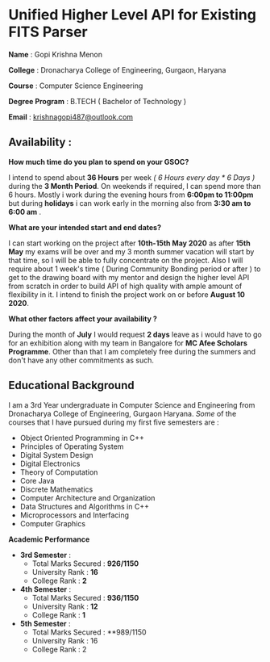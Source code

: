 
# Unified Higher Level API for Existing FITS Parser

**Name** : Gopi Krishna Menon

**College** : Dronacharya College of Engineering, Gurgaon, Haryana

**Course** : Computer Science Engineering

**Degree Program** : B.TECH ( Bachelor of Technology )

**Email** : krishnagopi487@outlook.com

## Availability : 

**How much time do you plan to spend on your GSOC?**

 I intend to spend about **36 Hours** per week *( 6 Hours every day * 6 Days )*  during the **3 Month Period**.  On weekends if required, I can spend more than 6 hours.  Mostly i work during the evening hours from  **6:00pm to 11:00pm** but during **holidays** i can work early in the morning also from **3:30 am to 6:00 am** .

**What are your intended start and end dates?**

I can start working on the project after **10th-15th May 2020** as after **15th May** my exams will be over and my 3 month  summer vacation will start by that time, so I will be able to fully concentrate on the project. Also I will require about 1 week's time ( During Community Bonding period or after ) to get to the drawing board with my mentor and design the higher level API from scratch in order to build API of high quality with ample amount of flexibility in it.  I intend to finish the project work on or before **August 10 2020**.

**What other factors affect your availability ?**

During the month of **July** I would request  **2 days** leave as i would have to go for an exhibition along with my team in Bangalore for **MC Afee Scholars Programme**. Other than that I am completely free during the summers and don't have any other commitments as such.

## Educational Background
I am a 3rd Year undergraduate in Computer Science and Engineering from Dronacharya College of Engineering, Gurgaon Haryana. *Some* of the courses that I have pursued during my first five semesters are :

 - Object Oriented Programming in C++
 - Principles of Operating System
 - Digital System Design
 - Digital Electronics
 - Theory of Computation
 - Core Java
 - Discrete Mathematics 
 - Computer Architecture and Organization
 - Data Structures and Algorithms in C++
 - Microprocessors and Interfacing
 - Computer Graphics

**Academic Performance**

 - **3rd Semester** :
	 - Total Marks Secured : **926/1150** 
	 - University Rank			: **16**
	 - College Rank				: **2**
 - **4th Semester** :
	 - Total Marks Secured : **936/1150** 
	 - University Rank			: **12**
	 - College Rank				: **1**
 - **5th Semester** :
	 - Total Marks Secured : **989/1150 
	 - University Rank			: 16
	 - College Rank				: 2


<!--stackedit_data:
eyJoaXN0b3J5IjpbLTEwMzYxNjQ4MiwtNDA4NzIyMjUsMTMzOD
A4NTgxNSwtMTkwNTU3NjcxOCwzNTM1MDQzMjMsLTE2MDQyMTcz
NzksNTY2NzI5MTkxLDczOTY0MjU2OCw2MTc1NTE3MjAsLTE2Mz
Q3NjEyNTVdfQ==
-->